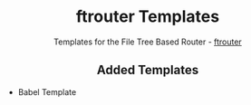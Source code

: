 <p>
  <h1 align="center">ftrouter Templates</h1>
  <p align="center">
    Templates for the File Tree Based Router - 
    <a href="https://github.com/barelyhuman/ftrouter">ftrouter</a>
  </p>  
</p>

<h2 align="center">Added Templates</h2>

- Babel Template
